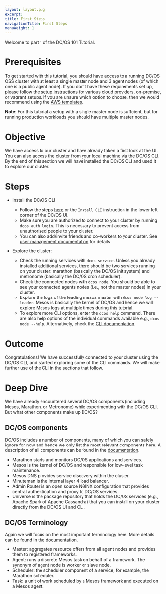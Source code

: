 ```yaml
---
layout: layout.pug
excerpt:
title: First Steps
navigationTitle: First Steps
menuWeight: 1
---
```


Welcome to part 1 of the DC/OS 101 Tutorial.

# Prerequisites
To get started with this tutorial, you should have access to a running DC/OS OSS cluster with at least a single master node and 3 agent nodes (of which one is a public agent node). If you don't have these requirements set up, please follow the [setup instructions](https://dcos.io/install/) for various cloud providers, on-premise, or vagrant setups.
If you are unsure which option to choose, then we would recommend using the <a href="https://downloads.dcos.io/dcos/stable/1.8.9/aws.html" target="_blank">AWS templates</a>.

**Note**: For this tutorial a setup with a single master node is suffcient, but for running production workloads you should have multiple master nodes.

# Objective
We have access to our cluster and have already taken a first look at the UI. You can also access the cluster from your local machine via the DC/OS CLI.
By the end of this section we will have installed the DC/OS CLI and used it to explore our cluster.

# Steps
  * Install the DC/OS CLI
    * Follow the steps [here](/1.8/usage/cli/install/) or the `Install CLI` instruction in the lower left corner of the DC/OS UI.
    * Make sure you are authorized to connect to your cluster by running `dcos auth login`. This is necessary to prevent access from unauthorized people to your cluster.
    * You can also add/invite friends and co-workers to your cluster. See [user management documentation](/1.8/administration/id-and-access-mgt/user-management/) for details

  * Explore the cluster:
      * Check the running services with `dcos service`. Unless you already installed additional services, there should be two services running on your cluster: marathon (basically the DC/OS init system) and metronome (basically the DC/OS cron scheduler).
      * Check the connected nodes with `dcos node`. You should be able to see your connected agents nodes (i.e., not the master nodes) in your cluster.
      * Explore the logs of the leading mesos master with `dcos node log --leader`. Mesos is basically the kernel of DC/OS and hence we will explore Mesos logs at multiple times during this tutorial.
      * To explore more CLI options, enter the `dcos help` command. There are also help options of the individual commands available e.g., `dcos node --help`. Alternatively, check the [CLI documentation](/1.8/usage/cli/).

# Outcome
Congratulations! We have successfully connected to your cluster using the DC/OS CLI, and started exploring some of the CLI commands.
We will make further use of the CLI in the sections that follow.

# Deep Dive
We have already encountered several DC/OS components (including Mesos, Marathon, or Metronome) while experimenting with the DC/OS CLI.
But what other components make up DC/OS?

## DC/OS components
DC/OS includes a number of components, many of which you can safely ignore for now and hence we only list the most relevant components here.
A description of all components can be found in the [documentation](/1.8/overview/components/).
* Marathon starts and monitors DC/OS applications and services.
* Mesos is the kernel of DC/OS and responsible for low-level task maintenance.
* Mesos DNS provides service discovery within the cluster.
* Minuteman is the internal layer 4 load balancer.
* Admin Router is an open source NGINX configuration that provides central authentication and proxy to DC/OS services.
* Universe is the package repository that holds the DC/OS services (e.g., Apache Spark of Apache Cassandra) that you can install on your cluster directly from the DC/OS UI and CLI.

## DC/OS Terminology
Again we will focus on the most important terminology here. More details can be found in the [documentation](/1.8/overview/architecture/).
* Master: aggregates resource offers from all agent nodes and provides them to registered frameworks.
* Agent: runs a discrete Mesos task on behalf of a framework. The synonym of agent node is worker or slave node.
* Scheduler: the scheduler component of a service, for example, the Marathon scheduler.
* Task: a unit of work scheduled by a Mesos framework and executed on a Mesos agent.
